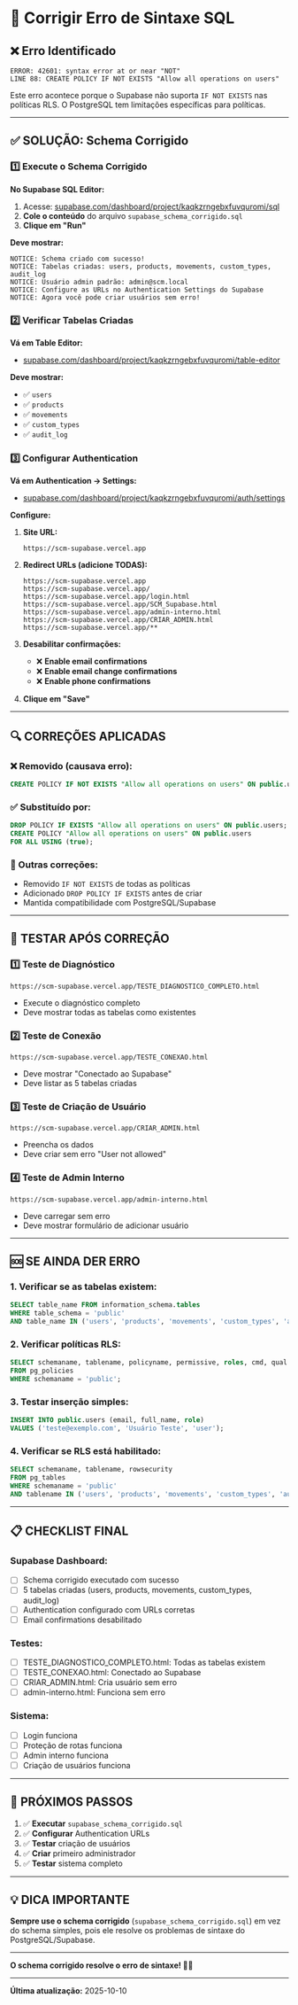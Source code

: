 # 🔧 Corrigir Erro de Sintaxe SQL

## ❌ Erro Identificado

```
ERROR: 42601: syntax error at or near "NOT"
LINE 88: CREATE POLICY IF NOT EXISTS "Allow all operations on users"
```

Este erro acontece porque o Supabase não suporta `IF NOT EXISTS` nas políticas RLS. O PostgreSQL tem limitações específicas para políticas.

---

## ✅ SOLUÇÃO: Schema Corrigido

### **1️⃣ Execute o Schema Corrigido**

**No Supabase SQL Editor:**
1. Acesse: [supabase.com/dashboard/project/kaqkzrngebxfuvquromi/sql](https://supabase.com/dashboard/project/kaqkzrngebxfuvquromi/sql)
2. **Cole o conteúdo** do arquivo `supabase_schema_corrigido.sql`
3. **Clique em "Run"**

**Deve mostrar:**
```
NOTICE: Schema criado com sucesso!
NOTICE: Tabelas criadas: users, products, movements, custom_types, audit_log
NOTICE: Usuário admin padrão: admin@scm.local
NOTICE: Configure as URLs no Authentication Settings do Supabase
NOTICE: Agora você pode criar usuários sem erro!
```

### **2️⃣ Verificar Tabelas Criadas**

**Vá em Table Editor:**
- [supabase.com/dashboard/project/kaqkzrngebxfuvquromi/table-editor](https://supabase.com/dashboard/project/kaqkzrngebxfuvquromi/table-editor)

**Deve mostrar:**
- ✅ `users`
- ✅ `products`
- ✅ `movements`
- ✅ `custom_types`
- ✅ `audit_log`

### **3️⃣ Configurar Authentication**

**Vá em Authentication → Settings:**
- [supabase.com/dashboard/project/kaqkzrngebxfuvquromi/auth/settings](https://supabase.com/dashboard/project/kaqkzrngebxfuvquromi/auth/settings)

**Configure:**
1. **Site URL:**
   ```
   https://scm-supabase.vercel.app
   ```

2. **Redirect URLs (adicione TODAS):**
   ```
   https://scm-supabase.vercel.app
   https://scm-supabase.vercel.app/
   https://scm-supabase.vercel.app/login.html
   https://scm-supabase.vercel.app/SCM_Supabase.html
   https://scm-supabase.vercel.app/admin-interno.html
   https://scm-supabase.vercel.app/CRIAR_ADMIN.html
   https://scm-supabase.vercel.app/**
   ```

3. **Desabilitar confirmações:**
   - ❌ **Enable email confirmations**
   - ❌ **Enable email change confirmations**
   - ❌ **Enable phone confirmations**

4. **Clique em "Save"**

---

## 🔍 CORREÇÕES APLICADAS

### **❌ Removido (causava erro):**
```sql
CREATE POLICY IF NOT EXISTS "Allow all operations on users" ON public.users
```

### **✅ Substituído por:**
```sql
DROP POLICY IF EXISTS "Allow all operations on users" ON public.users;
CREATE POLICY "Allow all operations on users" ON public.users
FOR ALL USING (true);
```

### **🔧 Outras correções:**
- Removido `IF NOT EXISTS` de todas as políticas
- Adicionado `DROP POLICY IF EXISTS` antes de criar
- Mantida compatibilidade com PostgreSQL/Supabase

---

## 🧪 TESTAR APÓS CORREÇÃO

### **1️⃣ Teste de Diagnóstico**
```
https://scm-supabase.vercel.app/TESTE_DIAGNOSTICO_COMPLETO.html
```
- Execute o diagnóstico completo
- Deve mostrar todas as tabelas como existentes

### **2️⃣ Teste de Conexão**
```
https://scm-supabase.vercel.app/TESTE_CONEXAO.html
```
- Deve mostrar "Conectado ao Supabase"
- Deve listar as 5 tabelas criadas

### **3️⃣ Teste de Criação de Usuário**
```
https://scm-supabase.vercel.app/CRIAR_ADMIN.html
```
- Preencha os dados
- Deve criar sem erro "User not allowed"

### **4️⃣ Teste de Admin Interno**
```
https://scm-supabase.vercel.app/admin-interno.html
```
- Deve carregar sem erro
- Deve mostrar formulário de adicionar usuário

---

## 🆘 SE AINDA DER ERRO

### **1. Verificar se as tabelas existem:**
```sql
SELECT table_name FROM information_schema.tables 
WHERE table_schema = 'public' 
AND table_name IN ('users', 'products', 'movements', 'custom_types', 'audit_log');
```

### **2. Verificar políticas RLS:**
```sql
SELECT schemaname, tablename, policyname, permissive, roles, cmd, qual 
FROM pg_policies 
WHERE schemaname = 'public';
```

### **3. Testar inserção simples:**
```sql
INSERT INTO public.users (email, full_name, role) 
VALUES ('teste@exemplo.com', 'Usuário Teste', 'user');
```

### **4. Verificar se RLS está habilitado:**
```sql
SELECT schemaname, tablename, rowsecurity 
FROM pg_tables 
WHERE schemaname = 'public' 
AND tablename IN ('users', 'products', 'movements', 'custom_types', 'audit_log');
```

---

## 📋 CHECKLIST FINAL

### **Supabase Dashboard:**
- [ ] Schema corrigido executado com sucesso
- [ ] 5 tabelas criadas (users, products, movements, custom_types, audit_log)
- [ ] Authentication configurado com URLs corretas
- [ ] Email confirmations desabilitado

### **Testes:**
- [ ] TESTE_DIAGNOSTICO_COMPLETO.html: Todas as tabelas existem
- [ ] TESTE_CONEXAO.html: Conectado ao Supabase
- [ ] CRIAR_ADMIN.html: Cria usuário sem erro
- [ ] admin-interno.html: Funciona sem erro

### **Sistema:**
- [ ] Login funciona
- [ ] Proteção de rotas funciona
- [ ] Admin interno funciona
- [ ] Criação de usuários funciona

---

## 🎯 PRÓXIMOS PASSOS

1. ✅ **Executar** `supabase_schema_corrigido.sql`
2. ✅ **Configurar** Authentication URLs
3. ✅ **Testar** criação de usuários
4. ✅ **Criar** primeiro administrador
5. ✅ **Testar** sistema completo

---

## 💡 DICA IMPORTANTE

**Sempre use o schema corrigido** (`supabase_schema_corrigido.sql`) em vez do schema simples, pois ele resolve os problemas de sintaxe do PostgreSQL/Supabase.

---

**O schema corrigido resolve o erro de sintaxe! 🚀✨**

---

**Última atualização:** 2025-10-10
